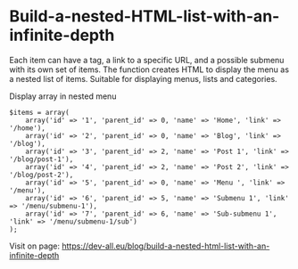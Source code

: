 # Build-a-nested-HTML-list-with-an-infinite-depth
Each item can have a tag, a link to a specific URL, and a possible submenu with its own set of items. The function creates HTML to display the menu as a nested list of items. Suitable for displaying menus, lists and categories.

Display array in nested menu
```
$items = array(
    array('id' => '1', 'parent_id' => 0, 'name' => 'Home', 'link' => '/home'),
    array('id' => '2', 'parent_id' => 0, 'name' => 'Blog', 'link' => '/blog'),
    array('id' => '3', 'parent_id' => 2, 'name' => 'Post 1', 'link' => '/blog/post-1'),
    array('id' => '4', 'parent_id' => 2, 'name' => 'Post 2', 'link' => '/blog/post-2'),
    array('id' => '5', 'parent_id' => 0, 'name' => 'Menu ', 'link' => '/menu'),
    array('id' => '6', 'parent_id' => 5, 'name' => 'Submenu 1', 'link' => '/menu/submenu-1'),
    array('id' => '7', 'parent_id' => 6, 'name' => 'Sub-submenu 1', 'link' => '/menu/submenu-1/sub')
);
```

Visit on page: https://dev-all.eu/blog/build-a-nested-html-list-with-an-infinite-depth
